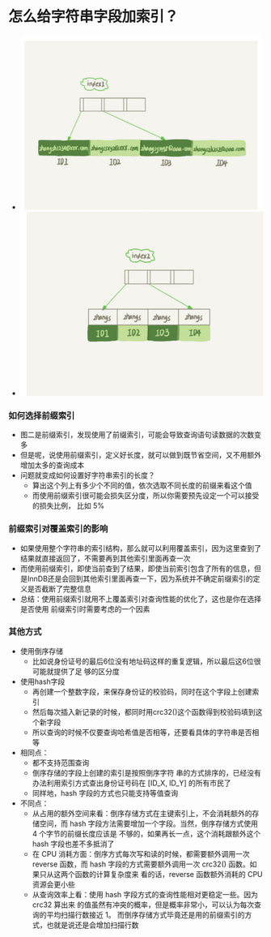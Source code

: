 # 怎么给字符串字段加索引？

- ![](image/1email索引结构.png)
- ![](image/2email索引结构.png)



### 如何选择前缀索引

- 图二是前缀索引，发现使用了前缀索引，可能会导致查询语句读数据的次数变多
- 但是呢，说使用前缀索引，定义好长度，就可以做到既节省空间，又不用额外增加太多的查询成本
- 问题就变成如何设置好字符串索引的长度？
  - 算出这个列上有多少个不同的值，依次选取不同长度的前缀来看这个值
  - 而使用前缀索引很可能会损失区分度，所以你需要预先设定一个可以接受的损失比例， 比如 5%





### 前缀索引对覆盖索引的影响

- 如果使用整个字符串的索引结构，那么就可以利用覆盖索引，因为这里查到了结果就直接返回了，不需要再到其他索引里面再查一次
- 而使用前缀索引，即使当前查到了结果，即使当前索引包含了所有的信息，但是InnDB还是会回到其他索引里面再查一下，因为系统并不确定前缀索引的定义是否截断了完整信息
- 总结：使用前缀索引就用不上覆盖索引对查询性能的优化了，这也是你在选择是否使用 前缀索引时需要考虑的一个因素





### 其他方式

- 使用倒序存储
  - 比如说身份证号的最后6位没有地址码这样的重复逻辑，所以最后这6位很可能就提供了足 够的区分度
- 使用hash字段
  - 再创建一个整数字段，来保存身份证的校验码，同时在这个字段上创建索引
  - 然后每次插入新记录的时候，都同时用crc32()这个函数得到校验码填到这个新字段
  - 所以查询的时候不仅要查询哈希值是否相等，还要看具体的字符串是否相等
- 相同点：
  - 都不支持范围查询
  - 倒序存储的字段上创建的索引是按照倒序字符 串的方式排序的，已经没有办法利用索引方式查出身份证号码在 [ID_X, ID_Y] 的所有市民了
  - 同样地，hash 字段的方式也只能支持等值查询
- 不同点：
  - 从占用的额外空间来看：倒序存储方式在主键索引上，不会消耗额外的存储空间，而 hash 字段方法需要增加一个字段。当然，倒序存储方式使用 4 个字节的前缀长度应该是 不够的，如果再长一点，这个消耗跟额外这个 hash 字段也差不多抵消了
  - 在 CPU 消耗方面：倒序方式每次写和读的时候，都需要额外调用一次 reverse 函数，而 hash 字段的方式需要额外调用一次 crc32() 函数。如果只从这两个函数的计算复杂度来 看的话，reverse 函数额外消耗的 CPU 资源会更小些
  -  从查询效率上看：使用 hash 字段方式的查询性能相对更稳定一些。因为 crc32 算出来 的值虽然有冲突的概率，但是概率非常小，可以认为每次查询的平均扫描行数接近 1。 而倒序存储方式毕竟还是用的前缀索引的方式，也就是说还是会增加扫描行数
